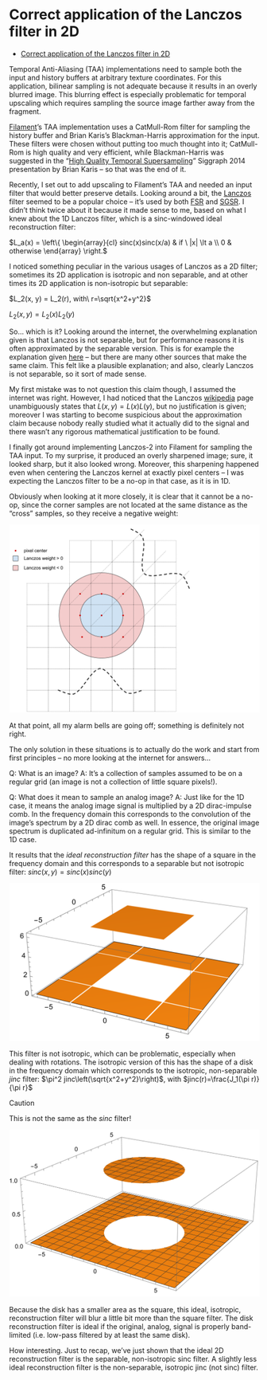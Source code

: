 # Correct application of the Lanczos filter in 2D

<!-- TOC -->

* [Correct application of the Lanczos filter in 2D](#correct-application-of-the-lanczos-filter-in-2d)

<!-- TOC -->

Temporal Anti-Aliasing (TAA) implementations need to sample both the input and history buffers at arbitrary texture
coordinates. For this application, bilinear sampling is not adequate because it results in an overly blurred image. This
blurring effect is especially problematic for temporal upscaling which requires sampling the source image farther away
from the fragment.

[Filament](https://github.com/google/filament)’s TAA implementation uses a CatMull-Rom filter for sampling the history
buffer and Brian Karis’s Blackman-Harris approximation for the input. These filters were chosen without putting too much
thought into it; CatMull-Rom is high quality and very efficient, while Blackman-Harris was suggested in
the “[High Quality Temporal Supersampling](https://advances.realtimerendering.com/s2014/#_HIGH-QUALITY_TEMPORAL_SUPERSAMPLING)”
Siggraph 2014 presentation by Brian Karis – so that was the end of it.

Recently, I set out to add upscaling to Filament’s TAA and needed an input filter that would better preserve details.
Looking around a bit, the [Lanczos](https://en.wikipedia.org/wiki/Lanczos_resampling) filter seemed to be a popular
choice – it’s used by both [FSR](https://www.amd.com/en/products/graphics/technologies/fidelityfx/super-resolution.html)
and  [SGSR](https://www.qualcomm.com/news/onq/2023/04/introducing-snapdragon-game-super-resolution). I didn’t think
twice about it because it made sense to me, based on what I knew about the 1D Lanczos filter, which is a sinc-windowed
ideal reconstruction filter:

$L_a(x) = \left\{ \begin{array}{cl}
sinc(x)sinc(x/a) & if \ |x| \lt a \\
0 & otherwise
\end{array} \right.$

I noticed something peculiar in the various usages of Lanczos as a 2D filter; sometimes its 2D application is isotropic
and non separable, and at other times its 2D application is non-isotropic but separable:

$L_2(x, y) = L_2(r), with\ r=\sqrt{x^2+y^2}$

$L_2(x, y) = L_2(x)L_2(y)$

So… which is it? Looking around the internet, the overwhelming explanation given is that Lanczos is not separable, but
for performance reasons it is often approximated by the separable version. This is for example the explanation given
[here](https://github.com/jeffboody/Lanczos) – but there are many other sources that make the same claim. This felt like
a plausible explanation; and also, clearly Lanczos is not separable, so it sort of made sense.

My first mistake was to not question this claim though, I assumed the internet was right. However, I had noticed that
the Lanczos [wikipedia](https://en.wikipedia.org/wiki/Lanczos_resampling) page unambiguously states that 
$L(x, y) = L(x)L(y)$, but no justification is given; moreover I was starting to become suspicious about the 
approximation claim because nobody really studied what it actually did to the signal and there wasn’t any rigorous
mathematical justification to be found.

I finally got around implementing Lanczos-2 into Filament for sampling the TAA input. To my surprise, it produced an
overly sharpened image; sure, it looked sharp, but it also looked wrong. Moreover, this sharpening happened even when
centering the Lanczos kernel at exactly pixel centers – I was expecting the Lanczos filter to be a no-op in that case,
as it is in 1D.

Obviously when looking at it more closely, it is clear that it cannot be a no-op, since the corner samples are not
located at the same distance as the “cross” samples, so they receive a negative weight:

![2D Lanczos weights](art/Lanczos2d.svg)

At that point, all my alarm bells are going off; something is definitely not right.

The only solution in these situations is to actually do the work and start from first principles – no more looking at
the internet for answers…

Q: What is an image?
A: It’s a collection of samples assumed to be on a regular grid (an image is not a collection of little square pixels!).

Q: What does it mean to sample an analog image?
A: Just like for the 1D case, it means the analog image signal is multiplied by a 2D dirac-impulse comb. In the
frequency domain this corresponds to the convolution of the image’s spectrum by a 2D dirac comb as well. In essence, the
original image spectrum is duplicated ad-infinitum on a regular grid. This is similar to the 1D case.

It results that the _ideal reconstruction filter_ has the shape of a square in the frequency domain and this corresponds
to a separable but not isotropic filter: $sinc(x,y) = sinc(x)sinc(y)$

![Fourier Transform of sinc(x)sinc(y)](art/sinc2dfft.svg)

This filter is not isotropic, which can be problematic, especially when dealing with rotations. The isotropic version of
this has the shape of a disk in the frequency domain which corresponds to the isotropic, non-separable _jinc_ filter:
$\pi^2 jinc\left(\sqrt{x^2+y^2}\right)$, with $jinc(r)=\frac{J_1(\pi  r)}{\pi  r}$

> [!CAUTION]
> This is not the same as the _sinc_ filter!

![Fourier Transform of jinc(r)](art/jinc2dfft.svg)

Because the disk has a smaller area as the square, this ideal, isotropic, reconstruction filter will blur a little bit
more than the square filter. The disk reconstruction filter is ideal if the original, analog, signal is properly
band-limited (i.e. low-pass filtered by at least the same disk).

How interesting. Just to recap, we’ve just shown that the ideal 2D reconstruction filter is the separable, non-isotropic
sinc filter. A slightly less ideal reconstruction filter is the non-separable, isotropic jinc (not sinc) filter.



